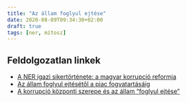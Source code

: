 ```yaml
---
title: "Az állam foglyul ejtése"
date: 2020-08-09T09:34:30+02:00
draft: true
tags: [ner, mítosz]
---
```


## Feldolgozatlan linkek

- [A NER igazi sikertörténete: a magyar korrupció reformja](https://hvg.hu/kkv/20200611_ner_korrupcio_ner10)
- [Az állam foglyul ejtésétôl a piac fogvatartásáig](https://mediakutato.hu/cikk/2017_01_tavasz_nyar/01_az_allam_foglyul_ejtesetol_a_piac_fogvatartasaig.pdf)
- [A korrupció központi szerepe és az állam “foglyul ejtése”](https://szexikozgaz.hu/2015/01/04/a-korrupcio-kozponti-szerepe-es-az-allam-foglyul-ejtese/)
